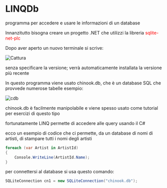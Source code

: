 # LINQDb
programma per accedere e usare le informazioni di un database

Innanzitutto bisogna creare un progetto .NET che utilizzi la libreria <span style="color:red">sqlite-net-plc</span>

Dopo aver aperto un nuovo terminale si scrive:

![Cattura](https://github.com/AgoRoss/LINQDb/assets/116869835/ab772f90-32b8-4641-8aa6-e876a9cd030e)

senza specificare la versione; verrà automaticamente installata la versione più recente

In questo programma viene usato chinook.db, che è un database SQL che provvede numerose tabelle
esempio:

![cdb](https://github.com/AgoRoss/LINQDb/assets/116869835/4d915a8d-e1a9-4c8e-a65d-6de76df5919e)

chinook.db è facilmente manipolabile e viene spesso usato come tutorial per esercizi di questo tipo

fortunatamente LINQ permette di accedere alle query usando il C#

ecco un esempio di codice che ci permette, da un database di nomi di artisti, di stampare tutti i nomi degli artisti

```csharp
foreach (var Artist in ArtistId)
{
    Console.WriteLine(ArtistId.Name);
}
```

per connettersi al database si usa questo comando:

```csharp
SQLiteConnection cn1 = new SQLiteConnection("chinook.db");
```
